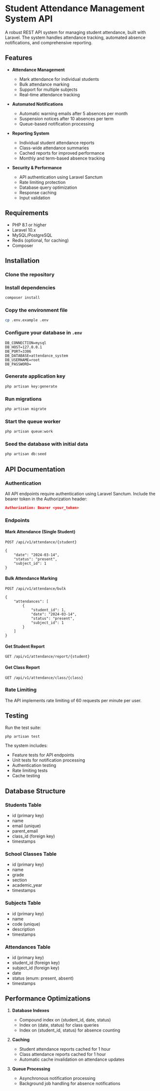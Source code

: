 # Student Attendance Management System API

A robust REST API system for managing student attendance, built with Laravel. The system handles attendance tracking, automated absence notifications, and comprehensive reporting.

## Features

- **Attendance Management**
  - Mark attendance for individual students
  - Bulk attendance marking
  - Support for multiple subjects
  - Real-time attendance tracking

- **Automated Notifications**
  - Automatic warning emails after 5 absences per month
  - Suspension notices after 10 absences per term
  - Queue-based notification processing

- **Reporting System**
  - Individual student attendance reports
  - Class-wide attendance summaries
  - Cached reports for improved performance
  - Monthly and term-based absence tracking

- **Security & Performance**
  - API authentication using Laravel Sanctum
  - Rate limiting protection
  - Database query optimization
  - Response caching
  - Input validation

## Requirements

- PHP 8.1 or higher
- Laravel 10.x
- MySQL/PostgreSQL
- Redis (optional, for caching)
- Composer

## Installation

### Clone the repository

### Install dependencies

```bash
composer install
```

### Copy the environment file

```bash
cp .env.example .env
```

### Configure your database in `.env`

```env
DB_CONNECTION=mysql
DB_HOST=127.0.0.1
DB_PORT=3306
DB_DATABASE=attendance_system
DB_USERNAME=root
DB_PASSWORD=
```

### Generate application key

```bash
php artisan key:generate
```

### Run migrations

```bash
php artisan migrate
```

### Start the queue worker

```bash
php artisan queue:work
```

### Seed the database with initial data

```bash
php artisan db:seed
```

## API Documentation

### Authentication

All API endpoints require authentication using Laravel Sanctum. Include the bearer token in the Authorization header:

```json
Authorization: Bearer <your_token>
```

### Endpoints

#### Mark Attendance (Single Student)

```http
POST /api/v1/attendance/{student}

{
    "date": "2024-03-14",
    "status": "present",
    "subject_id": 1
}
```

#### Bulk Attendance Marking

```http
POST /api/v1/attendance/bulk

{
    "attendances": [
        {
            "student_id": 1,
            "date": "2024-03-14",
            "status": "present",
            "subject_id": 1
        }
    ]
}
```

#### Get Student Report

```http
GET /api/v1/attendance/report/{student}
```

#### Get Class Report

```http
GET /api/v1/attendance/class/{class}
```

### Rate Limiting

The API implements rate limiting of 60 requests per minute per user.

## Testing

Run the test suite:

```bash
php artisan test
```

The system includes:

- Feature tests for API endpoints
- Unit tests for notification processing
- Authentication testing
- Rate limiting tests
- Cache testing

## Database Structure

### Students Table

- id (primary key)
- name
- email (unique)
- parent_email
- class_id (foreign key)
- timestamps

### School Classes Table

- id (primary key)
- name
- grade
- section
- academic_year
- timestamps

### Subjects Table

- id (primary key)
- name
- code (unique)
- description
- timestamps

### Attendances Table

- id (primary key)
- student_id (foreign key)
- subject_id (foreign key)
- date
- status (enum: present, absent)
- timestamps

## Performance Optimizations

1. **Database Indexes**
   - Compound index on (student_id, date, status)
   - Index on (date, status) for class queries
   - Index on (student_id, status) for absence counting

2. **Caching**
   - Student attendance reports cached for 1 hour
   - Class attendance reports cached for 1 hour
   - Automatic cache invalidation on attendance updates

3. **Queue Processing**
   - Asynchronous notification processing
   - Background job handling for absence notifications
